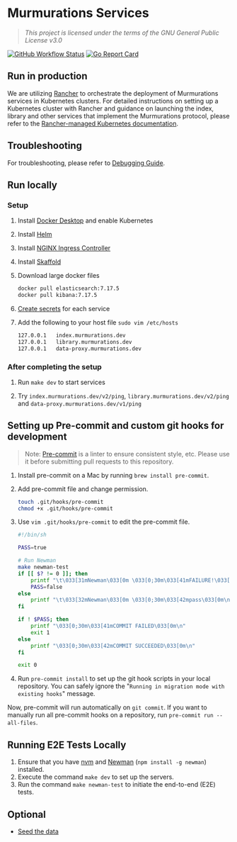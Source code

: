 # Murmurations Services

> _This project is licensed under the terms of the GNU General Public License v3.0_

[![GitHub Workflow Status](https://img.shields.io/github/actions/workflow/status/MurmurationsNetwork/MurmurationsServices/main.yaml?branch=main&style=flat-square)](https://github.com/MurmurationsNetwork/MurmurationsServices/actions)
[![Go Report Card](https://goreportcard.com/badge/github.com/MurmurationsNetwork/MurmurationsServices?style=flat-square)](https://goreportcard.com/report/github.com/MurmurationsNetwork/MurmurationsServices)

## Run in production

We are utilizing [Rancher](https://www.rancher.com/) to orchestrate the deployment of Murmurations services in Kubernetes clusters. For detailed instructions on setting up a Kubernetes cluster with Rancher and guidance on launching the index, library and other services that implement the Murmurations protocol, please refer to the [Rancher-managed Kubernetes documentation](docs/rancher/README.md).

## Troubleshooting

For troubleshooting, please refer to [Debugging Guide](./docs/debugging-guide/README.md).

## Run locally

### Setup

1. Install [Docker Desktop](https://www.docker.com/products/docker-desktop) and enable Kubernetes

2. Install [Helm](https://helm.sh/docs/intro/install/)

3. Install [NGINX Ingress Controller](docs/ingress-nginx)

4. Install [Skaffold](https://skaffold.dev/docs/install/)

5. Download large docker files

    ```sh
    docker pull elasticsearch:7.17.5
    docker pull kibana:7.17.5
    ```

6. [Create secrets](docs/rancher/07-run-murmuration-services/secrets.md) for each service

7. Add the following to your host file `sudo vim /etc/hosts`

    ```sh
    127.0.0.1   index.murmurations.dev
    127.0.0.1   library.murmurations.dev
    127.0.0.1   data-proxy.murmurations.dev
    ```

### After completing the setup

1. Run `make dev` to start services

2. Try `index.murmurations.dev/v2/ping`, `library.murmurations.dev/v2/ping` and `data-proxy.murmurations.dev/v1/ping`

## Setting up Pre-commit and custom git hooks for development

> Note: [Pre-commit](https://pre-commit.com) is a linter to ensure consistent style, etc. Please use it before submitting pull requests to this repository.

1. Install pre-commit on a Mac by running `brew install pre-commit`.

2. Add pre-commit file and change permission.

    ```sh
    touch .git/hooks/pre-commit
    chmod +x .git/hooks/pre-commit
    ```

3. Use `vim .git/hooks/pre-commit` to edit the pre-commit file.

   ```sh
   #!/bin/sh

   PASS=true

   # Run Newman
   make newman-test
   if [[ $? != 0 ]]; then
       printf "\t\033[31mNewman\033[0m \033[0;30m\033[41mFAILURE!\033[0m\n"
       PASS=false
   else
       printf "\t\033[32mNewman\033[0m \033[0;30m\033[42mpass\033[0m\n"
   fi

   if ! $PASS; then
       printf "\033[0;30m\033[41mCOMMIT FAILED\033[0m\n"
       exit 1
   else
       printf "\033[0;30m\033[42mCOMMIT SUCCEEDED\033[0m\n"
   fi

   exit 0
   ```

4. Run `pre-commit install` to set up the git hook scripts in your local repository. You can safely ignore the "`Running in migration mode with existing hooks`" message.

Now, pre-commit will run automatically on `git commit`. If you want to manually run all pre-commit hooks on a repository, run `pre-commit run --all-files`.

## Running E2E Tests Locally

1. Ensure that you have [nvm](https://github.com/nvm-sh/nvm?tab=readme-ov-file#installing-and-updating) and [Newman](https://github.com/postmanlabs/newman) (`npm install -g newman`) installed.
2. Execute the command `make dev` to set up the servers.
3. Run the command `make newman-test` to initiate the end-to-end (E2E) tests.

## Optional

- [Seed the data](docs/seed.md)
